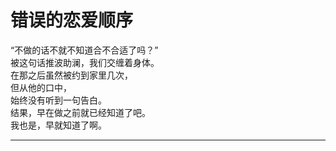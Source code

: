 # 错误的恋爱顺序

“不做的话不就不知道合不合适了吗？”\
被这句话推波助澜，我们交缠着身体。\
在那之后虽然被约到家里几次，\
但从他的口中，\
始终没有听到一句告白。\
结果，早在做之前就已经知道了吧。\
我也是，早就知道了啊。

---
